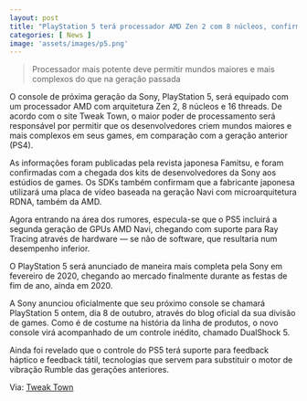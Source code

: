 ```yaml
---
layout: post
title: "PlayStation 5 terá processador AMD Zen 2 com 8 núcleos, confirma Sony"
categories: [ News ]
image: 'assets/images/p5.png'
---
```


> Processador mais potente deve permitir mundos maiores e mais complexos do que na geração passada

O console de próxima geração da Sony, PlayStation 5, será equipado com um processador AMD com arquitetura Zen 2, 8 núcleos e 16 threads. De acordo com o site Tweak Town, o maior poder de processamento será responsável por permitir que os desenvolvedores criem mundos maiores e mais complexos em seus games, em comparação com a geração anterior (PS4).

As informações foram publicadas pela revista japonesa Famitsu, e foram confirmadas com a chegada dos kits de desenvolvedores da Sony aos estúdios de games. Os SDKs também confirmam que a fabricante japonesa utilizará uma placa de vídeo baseada na geração Navi com microarquitetura RDNA, também da AMD.

<script async src="https://pagead2.googlesyndication.com/pagead/js/adsbygoogle.js"></script>
<!-- Informat -->
<ins class="adsbygoogle"
     style="display:block"
     data-ad-client="ca-pub-2838251107855362"
     data-ad-slot="2327980059"
     data-ad-format="auto"
     data-full-width-responsive="true"></ins>
<script>
(adsbygoogle = window.adsbygoogle || []).push({});
</script>

Agora entrando na área dos rumores, especula-se que o PS5 incluirá a segunda geração de GPUs AMD Navi, chegando com suporte para Ray Tracing através de hardware — se não de software, que resultaria num desempenho inferior.

O PlayStation 5 será anunciado de maneira mais completa pela Sony em fevereiro de 2020, chegando ao mercado finalmente durante as festas de fim de ano, ainda em 2020.

A Sony anunciou oficialmente que seu próximo console se chamará PlayStation 5 ontem, dia 8 de outubro, através do blog oficial da sua divisão de games. Como é de costume na história da linha de produtos, o novo console virá acompanhado de um controle inédito, chamado DualShock 5.

Ainda foi revelado que o controle do PS5 terá suporte para feedback háptico e feedback tátil, tecnologias que servem para substituir o motor de vibração Rumble das gerações anteriores.

Via: [Tweak Town](https://www.tweaktown.com/news/68015/playstation-5-confirmed-8c-16t-zen-2-cpu-amd/index.html)
